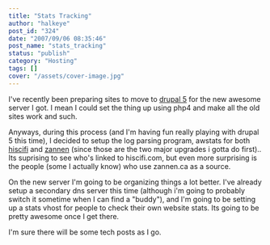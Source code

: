 ```yaml
---
title: "Stats Tracking"
author: "halkeye"
post_id: "324"
date: "2007/09/06 08:35:46"
post_name: "stats_tracking"
status: "publish"
category: "Hosting"
tags: []
cover: "/assets/cover-image.jpg"
---
```


I've recently been preparing sites to move to [drupal 5](https://www.drupal.org) for the new awesome server I got. I mean I could set the thing up using php4 and make all the old sites work and such.

Anyways, during this process (and I'm having fun really playing with drupal 5 this time), I decided to setup the log parsing program, awstats for both [hiscifi](https://www.hiscifi.com) and [zannen](https://www.zannen.ca) (since those are the two major upgrades i gotta do first).. Its suprising to see who's linked to hiscifi.com, but even more surprising is the people (some I actually know) who use zannen.ca as a source.

On the new server I'm going to be organizing things a lot better. I've already setup a secondary dns server this time (although i'm going to probably switch it sometime when I can find a "buddy"), and I'm going to be setting up a stats vhost for people to check their own website stats. Its going to be pretty awesome once I get there.

I'm sure there will be some tech posts as I go.
